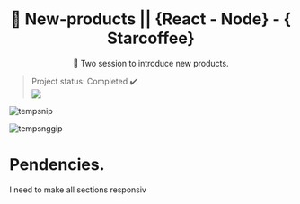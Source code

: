 
<h1 align="center">
    <a">🔗 New-products || {React - Node} - { Starcoffee}</a>
</h1>
<p align="center">🚀 Two session to introduce new products. </p> 

> Project status: Completed :heavy_check_mark:  
> <img src="https://img.shields.io/badge/-HTML5%20and%20CSS-critical"/> 

![tempsnip](https://user-images.githubusercontent.com/56550632/111852659-98b0fb80-88f6-11eb-859e-482f0c919817.png)


![tempsnggip](https://user-images.githubusercontent.com/56550632/111852674-a6668100-88f6-11eb-8381-178da524b6ce.png)

# Pendencies.

I need to make all sections responsiv
